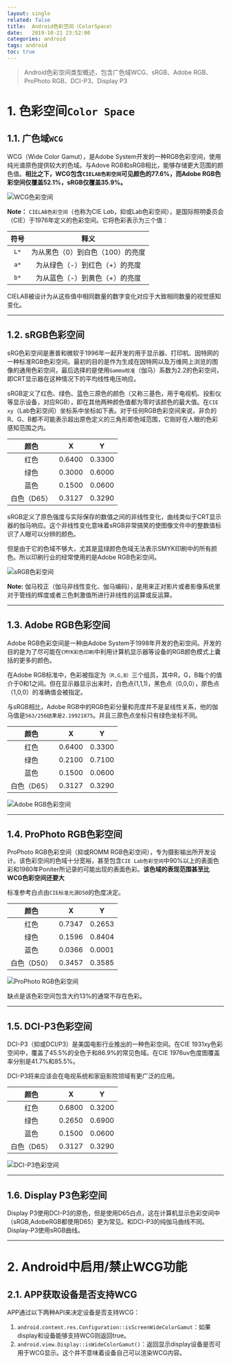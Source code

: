 ```yaml
---
layout: single
related: false
title:  Android色彩空间（ColorSpace）
date:   2019-10-21 23:52:00
categories: android
tags: android
toc: true
---
```


> Android色彩空间类型概述，包含广色域WCG、sRGB、Adobe RGB、ProPhoto RGB、DCI-P3、Display P3

# 1. 色彩空间`Color Space`

## 1.1. 广色域`WCG`

WCG（Wide Color Gamut），是Adobe System开发的一种RGB色彩空间，使用纯光谱原色提供较大的色域。与Adove RGB和sRGB相比，能够存储更大范围的颜色值。**相比之下，WCG包含`CIELAB色彩空间`可见颜色的77.6%，而Adobe RGB色彩空间仅覆盖52.1%，sRGB仅覆盖35.9%。**

![WCG色彩空间](../../assets/post/2019/2019-10-21-android_basis/WCG_ColorSpace.png)

**Note：**
`CIELAB色彩空间`（也称为CIE L*a*b，抑或Lab色彩空间），是国际照明委员会（CIE）于1976年定义的色彩空间。它将色彩表示为三个值：

符号|释义
:-:|:-:
`L*`|为从黑色（0）到白色（100）的亮度
`a*`|为从绿色（-）到红色（+）的亮度
`b*`|为从蓝色（-）到黄色（+）的亮度

CIELAB被设计为从这些值中相同数量的数字变化对应于大致相同数量的视觉感知变化。

***

## 1.2. sRGB色彩空间

sRG色彩空间是惠普和微软于1996年一起开发的用于显示器、打印机、因特网的一种标准RGB色彩空间。最初的目的是作为生成在因特网以及万维网上浏览的图像的通用色彩空间，最后选择的是使用`Gamma校准`（伽马）系数为2.2的色彩空间，即CRT显示器在这种情况下的平均线性电压响应。

sRGB定义了红色、绿色、蓝色三原色的颜色（又称三基色，用于电视机、投影仪等显示设备，对应RGB），即在其他两种颜色值都为零时该颜色的最大值。在`CIE xy`（Lab色彩空间）坐标系中坐标如下表。对于任何RGB色彩空间来说，非负的R、G、B都不可能表示超出原色定义的三角形即色域范围，它刚好在人眼的色彩感知范围之内。

颜色|X|Y
:-:|:-:|:-:
红色|0.6400|0.3300
绿色|0.3000|0.6000
蓝色|0.1500|0.0600
白色（D65）|0.3127|0.3290

sRGB定义了原色强度与实际保存的数值之间的非线性变化，曲线类似于CRT显示器的伽马响应。这个非线性变化意味着sRGB非常搞笑的使图像文件中的整数值标识了人眼可以分辨的颜色。

但是由于它的色域不够大，尤其是蓝绿颜色色域无法表示SMYK印刷中的所有颜色。所以印刷行业的经常使用的是Adobe RGB色彩空间。

![sRGB色彩空间](../../assets/post/2019/2019-10-21-android_basis/sRGB_ColorSpace.png)

**Note:**
伽马校正（伽马非线性变化、伽马编码），是用来正对影片或者影像系统里对于管线的辉度或者三色刺激值所进行非线性的运算或反运算。

***

## 1.3. Adobe RGB色彩空间

Adobe RGB色彩空间是一种由Adobe System于1998年开发的色彩空间。开发的目的是为了尽可能在`CMYK彩色印刷`中利用计算机显示器等设备的RGB颜色模式上囊括的更多的颜色。

在Adobe RGB标准中，色彩被指定为`（R,G,B）`三个组员，其中R，G，B每个的值介于0和1之间。但在显示器显示出来时，白色点(1,1,1)，黑色点（0,0,0），原色点（1,0,0）的准确值会被指定。

与sRGB相比，Adobe RGB中的RGB色彩分量和亮度并不是呈线性关系，他的伽马值是`563/256结果是2.19921875`。并且三原色点坐标只有绿色坐标不同。

颜色|X|Y
:-:|:-:|:-:
红色|0.6400|0.3300
绿色|0.2100|0.7100
蓝色|0.1500|0.0600
白色（D65）|0.3127|0.3290

![Adobe RGB色彩空间](../../assets/post/2019/2019-10-21-android_basis/AdobeRGB_ColorSpace.png)

***

## 1.4. ProPhoto RGB色彩空间

ProPhoto RGB色彩空间（抑或ROMM RGB色彩空间），专为摄影输出所开发设计。该色彩空间的色域十分宽裕，甚至包含`CIE Lab色彩空间`中90%以上的表面色彩和1980年Poniter所记录的可能出现的表面色彩。**该色域的表现范围甚至比WCG色彩空间还要大**

标准参考白点由`CIE标准光源D50`的色度决定。

颜色|X|Y
:-:|:-:|:-:
红色|0.7347|0.2653
绿色|0.1596|0.8404
蓝色|0.0366|0.0001
白色（D50）|0.3457|0.3585

![ProPhoto RGB色彩空间](../../assets/post/2019/2019-10-21-android_basis/ProPhotoRGB_ColorSpace.png)

缺点是该色彩空间包含大约13%的通常不存在色彩。
***

## 1.5. DCI-P3色彩空间

DCI-P3（抑或DCI/P3）是美国电影行业推出的一种色彩空间。在CIE 1931xy色彩空间中，覆盖了45.5%的全色于和86.9%的常见色域。在CIE 1976uv色度图覆盖率分别是41.7%和85.5%。

DCI-P3将来应该会在电视系统和家庭影院领域有更广泛的应用。

颜色|X|Y
:-:|:-:|:-:
红色|0.6800|0.3200
绿色|0.2650|0.6900
蓝色|0.1500|0.0600
白色（D65）|0.3127|0.3290

![DCI-P3色彩空间](../../assets/post/2019/2019-10-21-android_basis/DCIP3_ColorSpace.png)

***

## 1.6. Display P3色彩空间

Display P3使用DCI-P3的原色，但是使用D65白点，这在计算机显示色彩空间中（sRGB,AdobeRGB都使用D65）更为常见。和DCI-P3的纯伽马曲线不同。Display-P3使用sRGB曲线。

***

# 2. Android中启用/禁止WCG功能

## 2.1. APP获取设备是否支持WCG

APP通过以下两种API来决定设备是否支持WCG：

1. `android.content.res.Configuration::isScreenWideColorGamut`：如果display和设备能够支持WCG则返回true。
2. `android.view.Display::isWideColorGamut()`：返回显示display设备是否可用于WCG显示。这个并不意味着设备自己可以渲染WCG内容。
